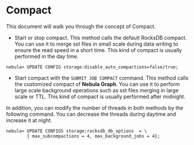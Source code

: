 # Compact

This document will walk you through the concept of Compact.

- Start or stop compact. This method calls the default RocksDB compact. You can use it to merge sst files in small scale during data writing to ensure the read speed in a short time. This kind of compact is usually performed in the day time.

```ngql
nebula> UPDATE CONFIG storage:disable_auto_compactions=false/true;
```

- Start compact with the `SUBMIT JOB COMPACT` command. This method calls the customized compact of **Nebula Graph**. You can use it to perform large scale background operations such as sst files merging in large scale or TTL. This kind of compact is usually performed after midnight.

In addition, you can modify the number of threads in both methods by the following command. You can decrease the threads during daytime and increase it at night.

```ngql
nebula> UPDATE CONFIGS storage:rocksdb_db_options  = \
        { max_subcompactions = 4, max_background_jobs = 4};
```
